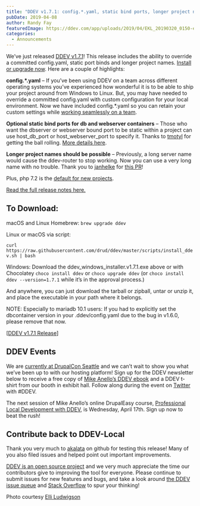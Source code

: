```yaml
---
title: "DDEV v1.7.1: config.*.yaml, static bind ports, longer project names"
pubDate: 2019-04-08
author: Randy Fay
featuredImage: https://ddev.com/app/uploads/2019/04/EKL_20190320_0150-e1554833038556.jpg
categories:
  - Announcements
---
```


We’ve just released [DDEV v1.7.1](https://github.com/drud/ddev/releases/tag/v1.7.1)! This release includes the ability to override a committed config.yaml, static port binds and longer project names. [Install or upgrade now](https://github.com/drud/ddev/releases). Here are a couple of highlights:

**config.\*.yaml** – If you’ve been using DDEV on a team across different operating systems you’ve experienced how wonderful it is to be able to ship your project around from Windows to Linux. But, you may have needed to override a committed config.yaml with custom configuration for your local environment. Now we have included config.\*.yaml so you can retain your custom settings while [working seamlessly on a team](https://ddev.readthedocs.io/en/latest/users/extend/customization-extendibility/#extending-configyaml-with-custom-configyaml-files).

**Optional static bind ports for db and webserver containers** – Those who want the dbserver or webserver bound port to be static within a project can use host_db_port or host_webserver_port to specify it. Thanks to [tmotyl](https://github.com/tmotyl) for getting the ball rolling. [More details here](https://github.com/drud/ddev/pull/1502).

**Longer project names should be possible** – Previously, a long server name would cause the ddev-router to stop working. Now you can use a very long name with no trouble. Thank you to [janhelke](https://github.com/janhelke) for [this PR](https://github.com/drud/ddev/pull/1484)!

Plus, php 7.2 is the [default for new projects](https://github.com/drud/ddev/pull/1497).

[Read the full release notes here.](https://github.com/drud/ddev/releases/tag/v1.7.1)

## To Download:

macOS and Linux Homebrew: `brew upgrade ddev`

Linux or macOS via script:

`curl https://raw.githubusercontent.com/drud/ddev/master/scripts/install_ddev.sh | bash`

Windows: Download the ddev_windows_installer.v1.7.1.exe above or with Chocolatey `choco install ddev` or `choco upgrade ddev` (or `choco install ddev --version=1.7.1` while it’s in the approval process.)

And anywhere, you can just download the tarball or zipball, untar or unzip it, and place the executable in your path where it belongs.

NOTE: Especially to mariadb 10.1 users: If you had to explicitly set the dbcontainer version in your .ddev/config.yaml due to the bug in v1.6.0, please remove that now.

\[[DDEV v1.7.1 Release](https://github.com/drud/ddev/releases/tag/v1.7.1)\]

## DDEV Events

We are [currently at DrupalCon Seattle](https://ddev.com/events/meet-up-with-the-ddev-team-in-early-2019/#DCSeattle) and we can’t wait to show you what we’ve been up to with our hosting platform! Sign up for the DDEV newsletter below to receive a free copy of [Mike Anello’s DDEV ebook](https://www.amazon.com/Local-Development-Explained-Step-Step/dp/1731048858/ref=tmm%5Fpap%5Fswatch%5F0) and a DDEV t-shirt from our booth in exhibit hall. Follow along during the event on [Twitter](https://twitter.com/drud) with #DDEV.

The next session of Mike Anello’s online DrupalEasy course, [Professional Local Development with DDEV](https://www.drupaleasy.com/ddev), is Wednesday, April 17th. Sign up now to beat the rush!

## Contribute back to DDEV-Local

Thank you very much to [akalata](https://github.com/akalata) on github for testing this release! Many of you also filed issues and helped point out important improvements.

[DDEV is an open source project](https://github.com/drud/ddev/blob/master/CONTRIBUTING.md) and we very much appreciate the time our contributors give to improving the tool for everyone. Please continue to submit issues for new features and bugs, and take a look around [the DDEV issue queue](https://github.com/drud/ddev/issues) and [Stack Overflow](https://stackoverflow.com/questions/tagged/ddev) to spur your thinking!

Photo courtesy [Elli Ludwigson](https://ddev.com/author/elli/)
